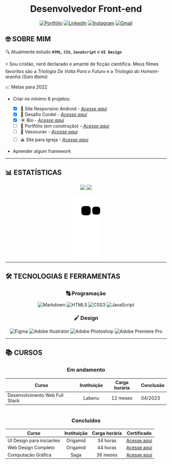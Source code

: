 <div align="center">
 
 # Desenvolvedor Front-end
 
 [![Portfólio](https://img.shields.io/badge/Portfólio-%23000000.svg?style=for-the-badge&logoColor=#FF7139)](https://matheusqueirozds.vercel.app/)
[![LinkedIn](https://img.shields.io/badge/linkedin-%230077B5.svg?style=for-the-badge&logo=linkedin&logoColor=white)](https://www.linkedin.com/in/matheusqueirozds)
[![Instagram](https://img.shields.io/badge/Instagram-%23E4405F.svg?style=for-the-badge&logo=Instagram&logoColor=white)](https://www.instagram.com/matheusqueirozds.dev)
[![Gmail](https://img.shields.io/badge/Gmail-D14836?style=for-the-badge&logo=gmail&logoColor=white)](mailto:matheusqueirozds@gmail.com)
 
</div>

## 🤓 SOBRE MIM
🔍 Atualmente estudo **`HTML`**, **`CSS`**, **`JavaScript`** e **`UI Design`**

⚡ Sou cristão, nerd declarado e amante de ficção científica. Meus filmes favoritos são a *Triologia De Volta Para o Futuro* e a *Triologia do Homem-aranha (Sam Raimi)*

📈 Metas para 2022 
  * Criar no mínimo 6 projetos: 
  
    * [x]  🤖 Site Responsivo Android - [*Acesse aqui*](https://github.com/matheusqueirozds/site-responsivo-android)
    * [x]  🎵 Desafio Cordel - [*Acesse aqui*](https://github.com/matheusqueirozds/desafio-cordel)
    * [x]  ☀ Bio - [*Acesse aqui*](https://github.com/matheusqueirozds/bio) 
    * [ ]  📜 Portfólio (em construção) - [*Acesse aqui*](https://github.com/matheusqueirozds/portfolio)
    * [ ]  🧹 Vassourax - [*Acesse aqui*](#)
    * [ ]  ⛪ Site para Igreja - [*Acesse aqui*](#)
  
  * Aprender algum framework

---

## 📊 ESTATÍSTICAS

<div align="center">

<img height="180rem" src="https://github-readme-stats.vercel.app/api?username=matheusqueirozds&theme=github_dark&include_all_commits=true&count_private=true"/>
<img height="180rem" src="https://github-readme-stats.vercel.app/api/top-langs/?username=matheusqueirozds&theme=github_dark"/>


![snake gif](https://github.com/matheusqueirozds/matheusqueirozds/blob/output/github-contribution-grid-snake.svg)

</div>

---
## 🛠 TECNOLOGIAS E FERRAMENTAS

<div align="center">
 
### 🔠 Programação
![Markdown](https://img.shields.io/badge/markdown-%23000000.svg?style=for-the-badge&logo=markdown&logoColor=white)
![HTML5](https://img.shields.io/badge/html5-%23E34F26.svg?style=for-the-badge&logo=html5&logoColor=white)
![CSS3](https://img.shields.io/badge/css3-%231572B6.svg?style=for-the-badge&logo=css3&logoColor=white)
![JavaScript](https://img.shields.io/badge/javascript-%23323330.svg?style=for-the-badge&logo=javascript&logoColor=%23F7DF1E)
 
</div> 

<div align="center">
 
### 🖌 Design
![Figma](https://img.shields.io/badge/figma-%23F24E1E.svg?style=for-the-badge&logo=figma&logoColor=white)
![Adobe Illustrator](https://img.shields.io/badge/adobe%20illustrator-%23FF9A00.svg?style=for-the-badge&logo=adobe%20illustrator&logoColor=white)
![Adobe Photoshop](https://img.shields.io/badge/adobe%20photoshop-%2331A8FF.svg?style=for-the-badge&logo=adobe%20photoshop&logoColor=white)
![Adobe Premiere Pro](https://img.shields.io/badge/Adobe%20Premiere%20Pro-9999FF.svg?style=for-the-badge&logo=Adobe%20Premiere%20Pro&logoColor=white)
 
</div> 

---
## 📚 CURSOS 

<div align="center">
 
<div> 
 
### Em andamento
  
Curso | Instituição | Carga horária | Conclusão
-|:-:|:-:|-
  Desenvolvimento Web Full Stack | Labenu | 12 meses | 04/2023
 
</div> 
 
#
 
<div>  

### Concluídos
  Curso | Instituição | Carga horária | Certificado
  -|:-:|:--:|-
  UI Design para iniciantes | Origamid | 34 horas | [Acesse aqui](https://drive.google.com/file/d/1_IqY6FIqnL0g_2QMijRrFPlhlfQ6f5sK/view?usp=sharing)
  Web Design Completo | Origamid | 44 horas | [Acesse aqui](https://drive.google.com/file/d/1Q6OlmB-mWhcixGuN5z1kjGwnzLgoKBeY/view?usp=sharing)
  Computação Gráfica | Saga | 36 meses | [Acesse aqui](https://drive.google.com/file/d/1fcDaHT4RIssUp5yRAr_3mIbEna9qKPTD/view?usp=sharing)

</div> 
 
</div>
